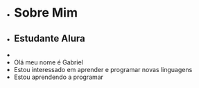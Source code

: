 - # Sobre Mim
- ## Estudante Alura
- 
- Olá meu nome é Gabriel
- Estou interessado em aprender e programar novas linguagens
- Estou aprendendo a programar
